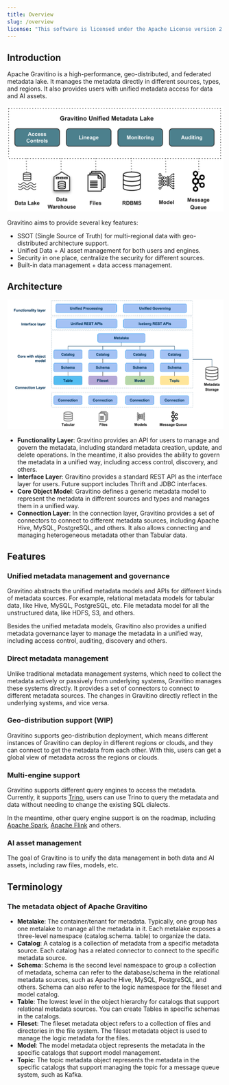 ```yaml
---
title: Overview
slug: /overview
license: "This software is licensed under the Apache License version 2."
---
```


## Introduction

Apache Gravitino is a high-performance, geo-distributed, and federated metadata lake. It manages the
metadata directly in different sources, types, and regions. It also provides users with unified metadata access for data and AI assets.

![Gravitino Architecture](assets/gravitino-architecture.png)

Gravitino aims to provide several key features:

* SSOT (Single Source of Truth) for multi-regional data with geo-distributed architecture support.
* Unified Data + AI asset management for both users and engines.
* Security in one place, centralize the security for different sources.
* Built-in data management + data access management.

## Architecture

![Gravitino Model and Arch](assets/gravitino-model-arch.png)

* **Functionality Layer**: Gravitino provides an API for users to manage and govern the
  metadata, including standard metadata creation, update, and delete operations. In the meantime, it also provides the ability to govern the metadata in a unified way, including access control, discovery, and others.
* **Interface Layer**: Gravitino provides a standard REST API as the interface layer for users. Future support includes Thrift and JDBC interfaces.
* **Core Object Model**: Gravitino defines a generic metadata model to represent the metadata in different sources and types and manages them in a unified way.
* **Connection Layer**: In the connection layer, Gravitino provides a set of connectors to connect to different metadata sources, including Apache Hive, MySQL, PostgreSQL, and others. It also allows connecting and managing heterogeneous metadata other than Tabular data.

## Features

### Unified metadata management and governance

Gravitino abstracts the unified metadata models and APIs for different kinds of metadata sources.
For example, relational metadata models for tabular data, like Hive, MySQL, PostgreSQL, etc.
File metadata model for all the unstructured data, like HDFS, S3, and others.

Besides the unified metadata models, Gravitino also provides a unified metadata governance layer
to manage the metadata in a unified way, including access control, auditing, discovery and
others.

### Direct metadata management

Unlike traditional metadata management systems, which need to collect the metadata
actively or passively from underlying systems, Gravitino manages these systems directly.
It provides a set of connectors to connect to different metadata sources.
The changes in Gravitino directly reflect in the underlying systems, and vice versa.

### Geo-distribution support (WIP)

Gravitino supports geo-distribution deployment, which means different instances of Gravitino
can deploy in different regions or clouds, and they can connect to get
the metadata from each other. With this, users can get a global view of metadata across the
regions or clouds.

### Multi-engine support

Gravitino supports different query engines to access the metadata. Currently, it supports
[Trino](https://trino.io/), users can use Trino to query the metadata and data without needing to
change the existing SQL dialects.

In the meantime, other query engine support is on the roadmap, including
[Apache Spark](https://spark.apache.org/), [Apache Flink](https://flink.apache.org/) and others.

### AI asset management

The goal of Gravitino is to unify the data management in both data and AI assets, including raw files, models, etc.

## Terminology

### The metadata object of Apache Gravitino

* **Metalake**: The container/tenant for metadata. Typically, one group has one metalake
  to manage all the metadata in it. Each metalake exposes a three-level namespace (catalog.schema.
  table) to organize the data.
* **Catalog**: A catalog is a collection of metadata from a specific metadata source.
  Each catalog has a related connector to connect to the specific metadata source.
* **Schema**: Schema is the second level namespace to group a collection of metadata, schema can
  refer to the database/schema in the relational metadata sources, such as Apache Hive, MySQL,
  PostgreSQL, and others. Schema can also refer to the logic namespace for the fileset and model
  catalog.
* **Table**: The lowest level in the object hierarchy for catalogs that support relational
  metadata sources. You can create Tables in specific schemas in the catalogs.
* **Fileset**: The fileset metadata object refers to a collection of files and directories in
  the file system. The fileset metadata object is used to manage the logic metadata for the files.
* **Model**: The model metadata object represents the metadata in the specific catalogs that
  support model management.
* **Topic**: The topic metadata object represents the metadata in the specific catalogs that
  support managing the topic for a message queue system, such as Kafka.
